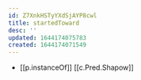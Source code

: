 ```yaml
---
id: Z7XnkHSTyYXdSjAYP8cwl
title: startedToward
desc: ''
updated: 1644174075783
created: 1644174071549
---
```



- [[p.instanceOf]] [[c.Pred.Shapow]]
